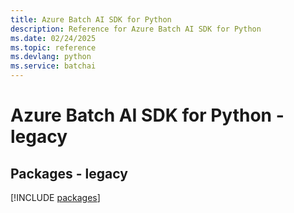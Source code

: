```yaml
---
title: Azure Batch AI SDK for Python
description: Reference for Azure Batch AI SDK for Python
ms.date: 02/24/2025
ms.topic: reference
ms.devlang: python
ms.service: batchai
---
```

# Azure Batch AI SDK for Python - legacy
## Packages - legacy
[!INCLUDE [packages](batch-ai-index.md)]